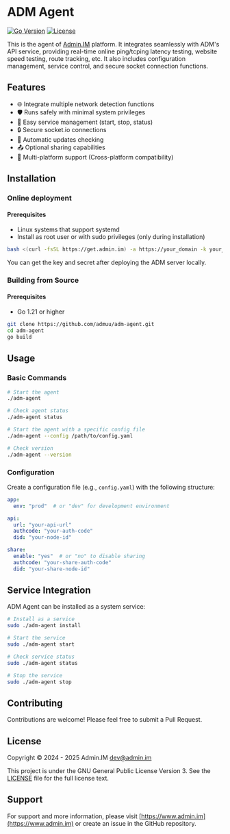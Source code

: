 # ADM Agent

[![Go Version](https://img.shields.io/github/go-mod/go-version/admuu/adm-agent)](https://github.com/admuu/adm-agent)
[![License](https://img.shields.io/github/license/admuu/adm-agent)](https://github.com/admuu/adm-agent/blob/main/LICENSE)

This is the agent of [Admin.IM](https://www.admin.im) platform. It integrates seamlessly with ADM's API service, providing real-time online ping/tcping latency testing, website speed testing, route tracking, etc. It also includes configuration management, service control, and secure socket connection functions.
## Features

- 🌐 Integrate multiple network detection functions
- 🛡️ Runs safely with minimal system privileges
- 🚀 Easy service management (start, stop, status)
- 🔒 Secure socket.io connections
- 🔄 Automatic updates checking
- 📤 Optional sharing capabilities
- 🎯 Multi-platform support (Cross-platform compatibility)


## Installation

### Online deployment

#### Prerequisites

- Linux systems that support systemd
- Install as root user or with sudo privileges (only during installation)

```bash
bash <(curl -fsSL https://get.admin.im) -a https://your_domain -k your_key -s your_secret -share yes|no
```
You can get the key and secret after deploying the ADM server locally.

### Building from Source

#### Prerequisites

- Go 1.21 or higher

```bash
git clone https://github.com/admuu/adm-agent.git
cd adm-agent
go build
```

## Usage

### Basic Commands

```bash
# Start the agent
./adm-agent

# Check agent status
./adm-agent status

# Start the agent with a specific config file
./adm-agent --config /path/to/config.yaml

# Check version
./adm-agent --version
```

### Configuration

Create a configuration file (e.g., `config.yaml`) with the following structure:

```yaml
app:
  env: "prod"  # or "dev" for development environment

api:
  url: "your-api-url"
  authcode: "your-auth-code"
  did: "your-node-id"

share:
  enable: "yes"  # or "no" to disable sharing
  authcode: "your-share-auth-code"
  did: "your-share-node-id"
```

## Service Integration

ADM Agent can be installed as a system service:

```bash
# Install as a service
sudo ./adm-agent install

# Start the service
sudo ./adm-agent start

# Check service status
sudo ./adm-agent status

# Stop the service
sudo ./adm-agent stop
```

## Contributing

Contributions are welcome! Please feel free to submit a Pull Request.

## License

Copyright © 2024 - 2025 Admin.IM <dev@admin.im>

This project is under the GNU General Public License Version 3. See the [LICENSE](https://github.com/admuu/adm-agent/blob/main/LICENSE) file for the full license text.

## Support

For support and more information, please visit [https://www.admin.im](https://www.admin.im) or create an issue in the GitHub repository.
